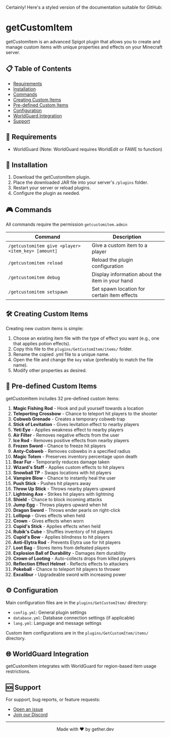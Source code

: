 Certainly! Here's a styled version of the documentation suitable for GitHub:

# getCustomItem

getCustomItem is an advanced Spigot plugin that allows you to create and manage custom items with unique properties and effects on your Minecraft server.

## 📋 Table of Contents

- [Requirements](#-requirements)
- [Installation](#-installation)
- [Commands](#-commands)
- [Creating Custom Items](#️-creating-custom-items)
- [Pre-defined Custom Items](#-pre-defined-custom-items)
- [Configuration](#️-configuration)
- [WorldGuard Integration](#-worldguard-integration)
- [Support](#-support)

## 🔧 Requirements

* WorldGuard (Note: WorldGuard requires WorldEdit or FAWE to function)

## 🚀 Installation

1. Download the getCustomItem plugin.
2. Place the downloaded JAR file into your server's `/plugins` folder.
3. Restart your server or reload plugins.
4. Configure the plugin as needed.

## 🎮 Commands

All commands require the permission `getcustomitem.admin`

| Command | Description |
|---------|-------------|
| `/getcustomitem give <player> <item_key> [amount]` | Give a custom item to a player |
| `/getcustomitem reload` | Reload the plugin configuration |
| `/getcustomitem debug` | Display information about the item in your hand |
| `/getcustomitem setspawn` | Set spawn location for certain item effects |

## 🛠️ Creating Custom Items

Creating new custom items is simple:

1. Choose an existing item file with the type of effect you want (e.g., one that applies potion effects).
2. Copy this file to the `plugins/GetCustomItem/items/` folder.
3. Rename the copied .yml file to a unique name.
4. Open the file and change the `key` value (preferably to match the file name).
5. Modify other properties as desired.

## 🎁 Pre-defined Custom Items

getCustomItem includes 32 pre-defined custom items:

1. **Magic Fishing Rod** - Hook and pull yourself towards a location
2. **Teleporting Crossbow** - Chance to teleport hit players to the shooter
3. **Cobweb Grenade** - Creates a temporary cobweb trap
4. **Stick of Levitation** - Gives levitation effect to nearby players
5. **Yeti Eye** - Applies weakness effect to nearby players
6. **Air Filter** - Removes negative effects from the user
7. **Ice Rod** - Removes positive effects from nearby players
8. **Frozen Sword** - Chance to freeze hit players
9. **Anty-Cobweb** - Removes cobwebs in a specified radius
10. **Magic Totem** - Preserves inventory percentage upon death
11. **Bear Fur** - Temporarily reduces damage taken
12. **Wizard's Staff** - Applies custom effects to hit players
13. **Snowball TP** - Swaps locations with hit players
14. **Vampire Blow** - Chance to instantly heal the user
15. **Push Stick** - Pushes hit players away
16. **Throw Up Stick** - Throws nearby players upward
17. **Lightning Axe** - Strikes hit players with lightning
18. **Shield** - Chance to block incoming attacks
19. **Jump Egg** - Throws players upward when hit
20. **Dragon Sword** - Throws ender pearls on right-click
21. **Lollipop** - Gives effects when held
22. **Crown** - Gives effects when worn
23. **Cupid's Stick** - Applies effects when held
24. **Rubik's Cube** - Shuffles inventory of hit players
25. **Cupid's Bow** - Applies blindness to hit players
26. **Anti-Elytra Rod** - Prevents Elytra use for hit players
27. **Loot Bag** - Stores items from defeated players
28. **Explosion Ball of Durability** - Damages item durability
29. **Crown of Looting** - Auto-collects drops from killed players
30. **Reflection Effect Helmet** - Reflects effects to attackers
31. **Pokeball** - Chance to teleport hit players to thrower
32. **Excalibur** - Upgradeable sword with increasing power

## ⚙️ Configuration

Main configuration files are in the `plugins/GetCustomItem/` directory:

- `config.yml`: General plugin settings
- `database.yml`: Database connection settings (if applicable)
- `lang.yml`: Language and message settings

Custom item configurations are in the `plugins/GetCustomItem/items/` directory.

## 🌐 WorldGuard Integration

getCustomItem integrates with WorldGuard for region-based item usage restrictions.

## 🆘 Support

For support, bug reports, or feature requests:
- [Open an issue](https://github.com/gethertv/getCustomItem-v2/issues)
- [Join our Discord](https://dc.gether.dev/)

---

<p align="center">
  Made with ❤️ by gether.dev
</p>

